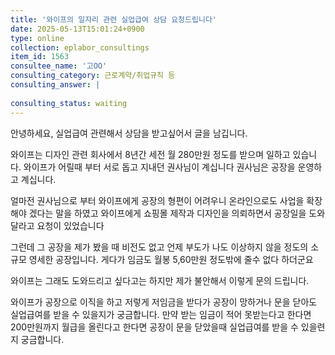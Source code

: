 ```yaml
---
title: '와이프의 일자리 관련 실업급여 상담 요청드립니다'
date: 2025-05-13T15:01:24+0900
type: online
collection: eplabor_consultings
item_id: 1563
consultee_name: '고OO'
consulting_category: 근로계약/취업규칙 등
consulting_answer: |
    
consulting_status: waiting
---
```


안녕하세요, 실업급여 관련해서 상담을 받고싶어서 글을 남깁니다.


와이프는 디자인 관련 회사에서 8년간 세전 월 280만원 정도를 받으며 일하고 있습니다.
와이프가 어릴때 부터 서로 돕고 지내던 권사님이 계십니다
권사님은 공장을 운영하고 계십니다.

얼마전 권사님으로 부터 와이프에게 공장의 형편이 어려우니 온라인으로도 사업을 확장해야 겠다는 말을 하였고 와이프에게 쇼핑몰 제작과 디자인을 의뢰하면서 공장일을 도와달라고 요청이 있었습니다

그런데 그 공장을 제가 봤을 때 비전도 없고 언제 부도가 나도 이상하지 않을 정도의 소규모 영세한 공장입니다.
게다가 임금도 월봉 5,60만원 정도밖에 줄수 없다 하더군요
 
와이프는 그래도 도와드리고 싶다고는 하지만 제가 불안해서 이렇게 문의 드립니다.

와이프가 공장으로 이직을 하고 저렇게 저임금을 받다가 공장이 망하거나 문을 닫아도 실업급여를 받을 수 있을지가 궁금합니다.
만약 받는 임금이 적어 못받는다고 한다면 200만원까지 월급을 올린다고 한다면 공장이 문을 닫았을때 실업급여를 받을 수 있을련지 궁금합니다.
